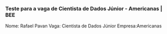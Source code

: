 ### Teste para a vaga de Cientista de Dados Júnior - Americanas | BEE

Nome: Rafael Pavan
Vaga: Cientista de Dados Júnior
Empresa:Americanas
